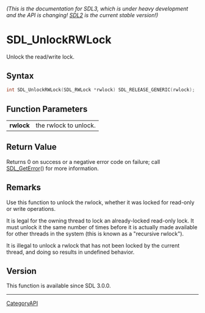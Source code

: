 ###### (This is the documentation for SDL3, which is under heavy development and the API is changing! [SDL2](https://wiki.libsdl.org/SDL2/) is the current stable version!)
# SDL_UnlockRWLock

Unlock the read/write lock.

## Syntax

```c
int SDL_UnlockRWLock(SDL_RWLock *rwlock) SDL_RELEASE_GENERIC(rwlock);

```

## Function Parameters

|                |                       |
| -------------- | --------------------- |
| **rwlock**     | the rwlock to unlock. |

## Return Value

Returns 0 on success or a negative error code on failure; call
[SDL_GetError](SDL_GetError)() for more information.

## Remarks

Use this function to unlock the rwlock, whether it was locked for read-only
or write operations.

It is legal for the owning thread to lock an already-locked read-only lock.
It must unlock it the same number of times before it is actually made
available for other threads in the system (this is known as a "recursive
rwlock").

It is illegal to unlock a rwlock that has not been locked by the current
thread, and doing so results in undefined behavior.

## Version

This function is available since SDL 3.0.0.

----
[CategoryAPI](CategoryAPI)

